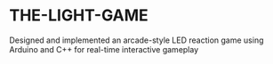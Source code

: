 # THE-LIGHT-GAME
Designed and implemented an arcade-style  LED reaction game using Arduino and C++ for  real-time interactive gameplay
